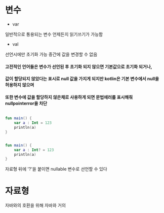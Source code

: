 # 변수

- var

일반적으로 통용되는 변수 언제든지 읽기쓰기가 가능함

- val

선언시에만 초기화 가능 중간에 값을 변경할 수 없음

#### 고전적인 언어들은 변수가 선언된 후 초기화 되지 않으면 기본값으로 초기화 되거나, 
#### 값이 할당되지 않았다는 표시로 null 값을 가지게 되지만 kotlin은 기본 변수에서 null을 허용하지 않으며
#### 또한 변수에 값을 할당하지 않은채로 사용하게 되면 문법에러를 표시해줘 nullpointerror을 차단

```kotlin

fun main() {
    var a : Int = 123
    println(a)
}

```

```kotlin

fun main() {
    var a : Int? = 123
    println(a)
}

```

자료형 뒤에 '?'을 붙이면 nullable 변수로 선언할 수 있다

# 자료형

자바와의 호환을 위해 자바와 거의 
